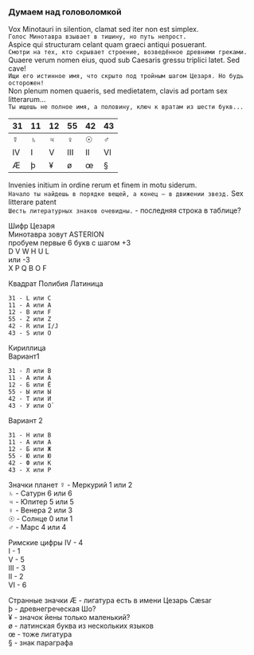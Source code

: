 ### Думаем над головоломкой

Vox Minotauri in silention, clamat sed iter non est simplex.  
`Голос Минотавра взывает в тишину, но путь непрост.`  
Aspice qui structuram celant quam graeci antiqui posuerant.  
`Смотри на тех, кто скрывает строение, возведённое древними греками.`  
Quaere verum nomen eius, quod sub Caesaris gressu triplici latet. Sed cave!   
`Ищи его истинное имя, что скрыто под тройным шагом Цезаря. Но будь осторожен!`   
Non plenum nomen quaeris, sed medietatem, clavis ad portam sex litterarum...  
`Ты ищешь не полное имя, а половину, ключ к вратам из шести букв...`  

| 31  | 11  | 12  | 55  | 42  | 43  |
| --- | --- | --- | --- | --- | --- |
| ☿   | ♄   | ♃   | ♀   | ☉   | ♂   |
| IV  | I   | V   | III | II  | VI  |
| Æ   | þ   | ¥   | ø   | œ   | §   |

Invenies initium in ordine rerum et finem in motu siderum.   
`Начало ты найдешь в порядке вещей, а конец – в движении звезд.` 
Sex litterare patent  
`Шесть литературных знаков очевидны.` - последняя строка в таблице?  

Шифр Цезаря  
Минотавра зовут ASTERION  
пробуем первые 6 букв с шагом +3  
D V W H U L  
или -3  
X P Q B O F  

Квадрат Полибия
Латиница
 
	31 - L или C  
	11 - A или A  
	12 - B или F  
	55 - Z или Z  
	42 - R или I/J  
	43 - S или O  
	
Кириллица  
Вариант1
  
	31 - Л или В
	11 - A или A
	12 - Б или Ё
	55 - Ы или Ы
	42 - Т или И
	43 - У или О` 
	
Вариант 2

 	31 - Н или В
	11 - A или A
	12 - Б или Ж
	55 - Ю или Ю
	42 - Ф или К
	43 - Х или Р

Значки планет 
	☿ -  Меркурий 1 или 2  
	♄ - Сатурн 6 или 6  
	♃ - Юпитер 5 или 5  
	♀ - Венера 2 или 3  
	☉ - Солнце 0 или 1  
	♂ - Марс 4 или 4

Римские цифры
	IV - 4  
	I - 1  
	V - 5  
	III - 3  
	II - 2  
	VI - 6

Странные значки
	Æ - лигатура есть в имени Цезарь Cæsar  
	þ - древнегреческая Шо?  
	¥ - значок йены только маленький?  
	ø - латинская буква из нескольких языков  
	œ - тоже лигатура  
	§  - знак параграфа  
